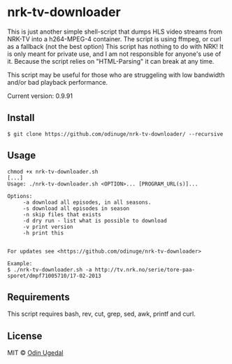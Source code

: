 # nrk-tv-downloader
This is just another simple shell-script that dumps HLS video streams from NRK-TV into a h264-MPEG-4 container.
The script is using ffmpeg, or curl as a fallback (not the best option)
This script has nothing to do with NRK!
It is only meant for private use, and I am not responsible for anyone's use of it.
Because the script relies on "HTML-Parsing" it can break at any time.

This script may be useful for those who are struggeling with low bandwidth and/or bad playback performance.

Current version: 0.9.91

## Install
    $ git clone https://github.com/odinuge/nrk-tv-downloader/ --recursive


## Usage


    chmod +x nrk-tv-downloader.sh
    [...]
    Usage: ./nrk-tv-downloader.sh <OPTION>... [PROGRAM_URL(s)]...

    Options:
         -a download all episodes, in all seasons.
         -s download all episodes in season
         -n skip files that exists
         -d dry run - list what is possible to download
         -v print version
         -h print this


    For updates see <https://github.com/odinuge/nrk-tv-downloader>

    Example:
    $ ./nrk-tv-downloader.sh -a http://tv.nrk.no/serie/tore-paa-sporet/dmpf71005710/17-02-2013

## Requirements
This script requires bash, rev, cut, grep, sed, awk, printf and curl.

## License
MIT © [Odin Ugedal](https://ugedal.com)
